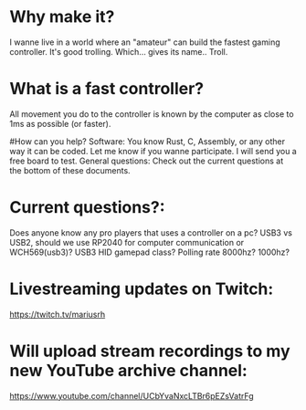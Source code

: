 # Why make it?
I wanne live in a world where an "amateur" can build the fastest gaming controller.
It's good trolling. Which... gives its name.. Troll.

# What is a fast controller?
All movement you do to the controller is known by the computer as close to 1ms as possible (or faster).

#How can you help?
Software:
	You know Rust, C, Assembly, or any other way it can be coded. Let me know if you wanne participate. I will send you a free board to test.
General questions:
	Check out the current questions at the bottom of these documents.

# Current questions?:
Does anyone know any pro players that uses a controller on a pc?
USB3 vs USB2, should we use RP2040 for computer communication or WCH569(usb3)?
USB3 HID gamepad class? Polling rate 8000hz? 1000hz?

# Livestreaming updates on Twitch:
https://twitch.tv/mariusrh

# Will upload stream recordings to my new YouTube archive channel:
https://www.youtube.com/channel/UCbYvaNxcLTBr6pEZsVatrFg

